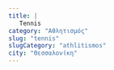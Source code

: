 ```yaml
---
title: |
   Tennis
category: "Αθλητισμός"
slug: "tennis"
slugCategory: "athlitismos"
city: "Θεσσαλονίκη"
---
```



